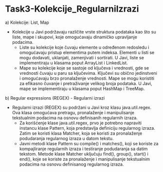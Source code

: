 # Task3-Kolekcije_RegularniIzrazi

a) Kolekcije: List, Map 

* Kolekcije u Javi podržavaju različite vrste struktura podataka kao što su liste, mape i skupovi, koje omogućavaju dinamičko upravljanje podacima.
   - Liste su kolekcije koje čuvaju elemente u određenom redosledu i omogućavaju pristup elementima putem indeksa. Elementi u listi se mogu dodavati, uklanjati, zamenjivati i sortirati. U Javi, liste se implementiraju u klasama poput ArrayList i LinkedList.
   - Mape su kolekcije koje se sastoje od ključeva i vrednosti, gde se vrednosti čuvaju u paru sa ključevima. Ključevi su obično jedinstveni i omogućavaju brzo pronalaženje vrednosti. Mape se mogu koristiti za efikasno čuvanje i pretraživanje velikog broja podataka. U Javi, mape se implementiraju u klasama poput HashMap i TreeMap.

b) Regular expressions (REGEX) - Regularni izrazi

* Regularni izrazi (REGEX) su podržani u Javi kroz klasu java.util.regex. Ova klasa omogućava pretragu, pronalaženje i manipulisanje tekstualnim podacima na osnovu definisanih regularnih izraza.
   - Za korišćenje klase java.util.regex, prvo je potrebno napraviti instancu klase Pattern, koja predstavlja definiciju regularnog izraza. Zatim se koristi klasa Matcher, koja se koristi za pronalaženje podudaranja regularnog izraza u datom tekstu.
   - Javni metodi klase Pattern su compile() i matches(), koji se koriste za kompajliranje regularnih izraza i testiranje podudaranja sa datim tekstom. Metode klase Matcher uključuju find(), group(), start() i end(), koje se koriste za pronalaženje i manipulisanje tekstualnim podacima na osnovu definisanog regularnog izraza. 
   
